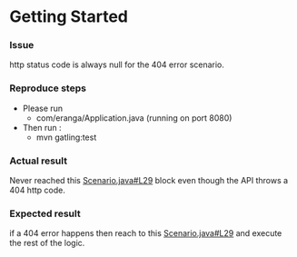 # Getting Started

### Issue 
 http status code is always null for the 404 error scenario.


### Reproduce steps
* Please run 
	* com/eranga/Application.java (running on port 8080)
* Then run : 
	* mvn gatling:test


### Actual result
Never reached this [Scenario.java#L29](https://github.com/eranga4u/demo-gatling/blob/develop/src/test/java/com/eranga/scenarios/Scenario.java#L29) block even though the API throws a 404 http code.

### Expected result
if a 404 error happens then reach to this [Scenario.java#L29](https://github.com/eranga4u/demo-gatling/blob/develop/src/test/java/com/eranga/scenarios/Scenario.java#L29) and execute the rest of the logic.
